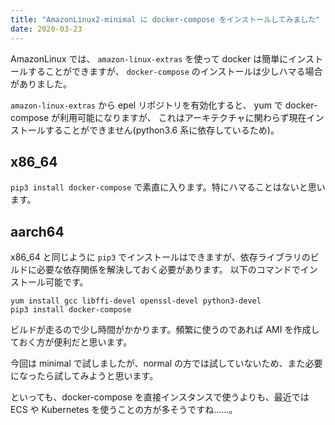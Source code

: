 ```yaml
---
title: "AmazonLinux2-minimal に docker-compose をインストールしてみました"
date: 2020-03-23
---
```


AmazonLinux では、 `amazon-linux-extras` を使って docker は簡単にインストールすることができますが、
`docker-compose` のインストールは少しハマる場合がありました。

`amazon-linux-extras` から epel リポジトリを有効化すると、 yum で docker-compose が利用可能になりますが、
これはアーキテクチャに関わらず現在インストールすることができません(python3.6 系に依存しているため)。

## x86_64
`pip3 install docker-compose` で素直に入ります。特にハマることはないと思います。

## aarch64
x86_64 と同じように `pip3` でインストールはできますが、依存ライブラリのビルドに必要な依存関係を解決しておく必要があります。
以下のコマンドでインストール可能です。

```shell script
yum install gcc libffi-devel openssl-devel python3-devel
pip3 install docker-compose 
```

ビルドが走るので少し時間がかかります。頻繁に使うのであれば AMI を作成しておく方が便利だと思います。

今回は minimal で試しましたが、normal の方では試していないため、また必要になったら試してみようと思います。

といっても、docker-compose を直接インスタンスで使うよりも、最近では ECS や Kubernetes を使うことの方が多そうですね……。
